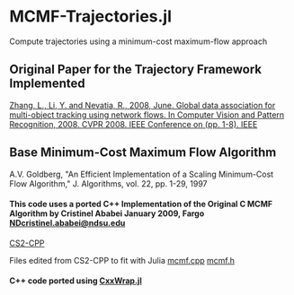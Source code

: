 # MCMF-Trajectories.jl
Compute trajectories using a minimum-cost maximum-flow approach 

## Original Paper for the Trajectory Framework Implemented

[Zhang, L., Li, Y. and Nevatia, R., 2008, June. Global data association for multi-object tracking using network flows. In Computer Vision and Pattern Recognition, 2008. CVPR 2008. IEEE Conference on (pp. 1-8). IEEE](http://mplab.ucsd.edu/wp-content/uploads/CVPR2008/Conference/data/papers/244.pdf)

## Base Minimum-Cost Maximum Flow Algorithm 

A.V. Goldberg, "An Efficient Implementation of a Scaling Minimum-Cost Flow Algorithm," J. Algorithms, vol. 22, pp. 1-29, 1997

#### This code uses a ported C++ Implementation of the Original C MCMF Algorithm by Cristinel Ababei January 2009, Fargo NDcristinel.ababei@ndsu.edu

[CS2-CPP](https://github.com/eigenpi/CS2-CPP)

Files edited from CS2-CPP to fit with Julia
[mcmf.cpp](https://github.com/harveydevereux/MCMF-Trajectories.jl/blob/master/src/mcmf.cpp)
[mcmf.h](https://github.com/harveydevereux/MCMF-Trajectories.jl/blob/master/src/mcmf.h)

#### C++ code ported using [CxxWrap.jl](https://github.com/JuliaInterop/CxxWrap.jl)


